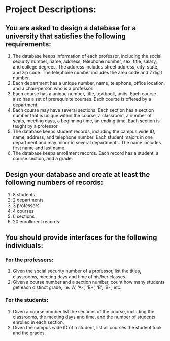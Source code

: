 # Project Descriptions:
## You are asked to design a database for a university that satisfies the following requirements:
1. The database keeps information of each professor, including the social security number, name, address, telephone number, sex, title, salary, and college degrees. The address
includes street address, city, state, and zip code. The telephone number includes the
area code and 7 digit number.
2. Each department has a unique number, name, telephone, office location, and a chair-person who is a professor.
3. Each course has a unique number, title, textbook, units. Each course also has a set
of prerequisite courses. Each course is offered by a department.
4. Each course may have several sections. Each section has a section number that is
unique within the course, a classroom, a number of seats, meeting days, a beginning
time, an ending time. Each section is taught by a professor.
5. The database keeps student records, including the campus wide ID, name, address,
and telephone number. Each student majors in one department and may minor in several departments. The name includes first name and last name.
6. The database keeps enrollment records. Each record has a student, a course section,
and a grade.

## Design your database and create at least the following numbers of records:
1. 8 students  
2. 2 departments  
3. 3 professors  
4. 4 courses  
5. 6 sections  
6. 20 enrollment records

## You should provide interfaces for the following individuals:
### For the professors:
1. Given the social security number of a professor, list the titles, classrooms, meeting
days and time of his/her classes.  
2. Given a course number and a section number, count how many students get each
distinct grade, i.e. ‘A’, ‘A-’, ‘B+’, ‘B’, ‘B-’, etc.
### For the students:
1. Given a course number list the sections of the course, including the classrooms, the
meeting days and time, and the number of students enrolled in each section.  
2. Given the campus wide ID of a student, list all courses the student took and the
grades.
